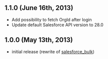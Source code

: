 ## 1.1.0 (June 16th, 2013)

- Add possibility to fetch OrgId after login
- Update default Salesforce API version to 28.0

## 1.0.0 (May 13th, 2013)

- initial release (rewrite of [salesforce_bulk](https://github.com/jorgevaldivia/salesforce_bulk))